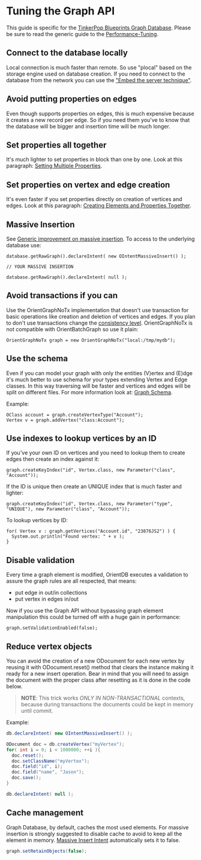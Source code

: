 
# Tuning the Graph API
This guide is specific for the [TinkerPop Blueprints Graph Database](../java/Graph-Database-Tinkerpop.md). Please be sure to read the generic guide to the [Performance-Tuning](Performance-Tuning.md).

## Connect to the database locally

Local connection is much faster than remote. So use "plocal" based on the storage engine used on database creation. If you need to connect to the database from the network you can use the ["Embed the server technique"](../internals/Embedded-Server.md).

## Avoid putting properties on edges
Even though supports properties on edges, this is much expensive because it creates a new record per edge. So if you need them you've to know that the database will be bigger and insertion time will be much longer.

## Set properties all together
It's much lighter to set properties in block than one by one. Look at this paragraph: [Setting Multiple Properties](../java/Graph-VE.md#setting-multiple-properties).

## Set properties on vertex and edge creation
It's even faster if you set properties directly on creation of vertices and edges. Look at this paragraph: [Creating Elements and Properties Together](../java/Graph-VE.md#creating-element-and-properties-together).

## Massive Insertion

See [Generic improvement on massive insertion](Performance-Tuning.md#massive-insertion). To access to the underlying database use:

    database.getRawGraph().declareIntent( new OIntentMassiveInsert() );

    // YOUR MASSIVE INSERTION

    database.getRawGraph().declareIntent( null );

## Avoid transactions if you can

Use the OrientGraphNoTx implementation that doesn't use transaction for basic operations like creation and deletion of vertices and edges. If you plan to don't use transactions change the [consistency level](../java/Graph-Consistency.md). OrientGraphNoTx is not compatible with OrientBatchGraph so use it plain:

    OrientGraphNoTx graph = new OrientGraphNoTx("local:/tmp/mydb");

## Use the schema

Even if you can model your graph with only the entities (V)ertex and (E)dge it's much better to use schema for your types extending Vertex and Edge classes. In this way traversing will be faster and vertices and edges will be split on different files. For more information look at: [Graph Schema](../java/Graph-Schema.md).

Example:

    OClass account = graph.createVertexType("Account");
    Vertex v = graph.addVertex("class:Account");

## Use indexes to lookup vertices by an ID

If you've your own ID on vertices and you need to lookup them to create edges then create an index against it:

    graph.createKeyIndex("id", Vertex.class, new Parameter("class", "Account"));

If the ID is unique then create an UNIQUE index that is much faster and lighter:

    graph.createKeyIndex("id", Vertex.class, new Parameter("type", "UNIQUE"), new Parameter("class", "Account"));

To lookup vertices by ID:

    for( Vertex v : graph.getVertices("Account.id", "23876JS2") ) {
      System.out.println("Found vertex: " + v );
    }

## Disable validation

Every time a graph element is modified, OrientDB executes a validation to assure the graph rules are all respected, that means:
- put edge in out/in collections
- put vertex in edges in/out

Now if you use the Graph API without bypassing graph element manipulation this could be turned off with a huge gain in performance:

    graph.setValidationEnabled(false);

## Reduce vertex objects

You can avoid the creation of a new ODocument for each new vertex by reusing it with ODocument.reset() method that clears the instance making it ready for a new insert operation. Bear in mind that you will need to assign the document with the proper class after resetting as it is done in the code below.

>**NOTE**: This trick works *ONLY IN NON-TRANSACTIONAL* contexts, because during transactions the documents could be kept in memory until commit.

Example:
```java
db.declareIntent( new OIntentMassiveInsert() );

ODocument doc = db.createVertex("myVertex");
for( int i = 0; i < 1000000; ++i ){
  doc.reset();
  doc.setClassName("myVertex");
  doc.field("id", i);
  doc.field("name", "Jason");
  doc.save();
}

db.declareIntent( null );
```

## Cache management

Graph Database, by default, caches the most used elements. For massive insertion is strongly suggested to disable cache to avoid to keep all the element in memory. [Massive Insert Intent](Performance-Tuning.md#use-the-massive-insert-intent) automatically sets it to false.

```java
graph.setRetainObjects(false);
```
